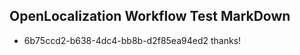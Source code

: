 ## OpenLocalization Workflow Test MarkDown
* 6b75ccd2-b638-4dc4-bb8b-d2f85ea94ed2 thanks!

<!--HONumber=Sep16_HO1-->


